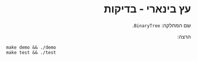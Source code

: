 <div dir="rtl" lang="he">

#    עץ בינארי - בדיקות 

שם המחלקה: `BinaryTree`.


הרצה:

<div dir='ltr'>

    make demo && ./demo
	make test && ./test

</div>
